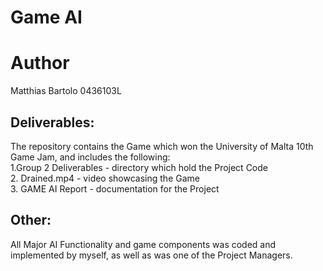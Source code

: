 # Game AI

# Author
Matthias Bartolo 0436103L

## Deliverables:
The repository contains the Game which won the University of Malta 10th Game Jam, and includes the following:<br />
1.Group 2 Deliverables - directory which hold the Project Code<br />
2. Drained.mp4 - video showcasing the Game<br />
3. GAME AI Report - documentation for the Project<br />

## Other:
All Major AI Functionality and game components was coded and implemented by myself, as well as was one of the Project Managers.
 
